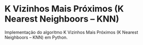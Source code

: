 # K Vizinhos Mais Próximos (K Nearest Neighboors – KNN)

Implementação do algoritmo K Vizinhos Mais Próximos (K Nearest Neighboors – KNN) em Python.

